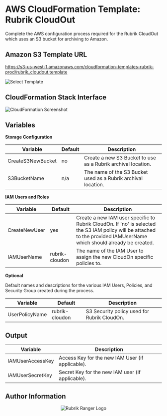 # AWS CloudFormation Template: Rubrik CloudOut

Complete the AWS configuration process required for the Rubrik CloudOut which uses an S3 bucket for archiving to Amazon.

Amazon S3 Template URL
------------------
[https://s3-us-west-1.amazonaws.com/cloudformation-templates-rubrik-prod/rubrik_cloudout.template
](https://s3-us-west-1.amazonaws.com/cloudformation-templates-rubrik-prod/rubrik_cloudout.template
)

![Select Template](https://user-images.githubusercontent.com/8610203/39970416-9d6bd71a-56b0-11e8-8a58-7832875180a8.png)

CloudFormation Stack Interface
------------------

![CloudFormation Screenshot](https://user-images.githubusercontent.com/8610203/40200032-d76d9902-59e0-11e8-9c43-c95b2791321d.png)

Variables
------------------

**Storage Configuration**

| Variable  |  Default | Description  |
|---|---|---|
| CreateS3NewBucket | no | Create a new S3 Bucket to use as a Rubrik archival location.|
| S3BucketName | n/a |The name of the S3 Bucket used as a Rubrik archival location.|


**IAM Users and Roles**

| Variable  |  Default | Description  |
|---|---|---|
| CreateNewUser | yes | Create a new IAM user specific to Rubrik CloudOn. If 'no' is selected the S3 IAM policy will be attached to the provided IAMUserName which should already be created. |
| IAMUserName | rubrik-cloudon | The name of the IAM User to assign the new CloudOn specific policies to. |



**Optional**

Default names and descriptions for the various IAM Users, Policies, and Security Group created during the process.

| Variable  |  Default | Description  |
|---|---|---|
| UserPolicyName |rubrik-cloudon |S3 Security policy used for Rubrik CloudOn.|

Output
------------------

| Variable | Description |
|---|---|
| IAMUserAccessKey | Access Key for the new IAM User (if applicable).  |
| IAMUserSecretKey | Secret Key for the new IAM user (if applicable).  |

Author Information
------------------

<p></p>
<p align="center">
  <img src="https://user-images.githubusercontent.com/8610203/37415009-6f9cf416-2778-11e8-8b56-052a8e41c3c8.png" alt="Rubrik Ranger Logo"/>
</p>
